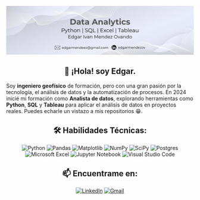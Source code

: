 ![Banner](BannerGithub.png)

<div align="center">
  
## 👋 ¡Hola! soy Edgar.

<div>

<div align="left">

Soy **ingeniero geofísico** de formación, pero con una gran pasión por la tecnología, el análisis de datos y la automatización de procesos. En 2024 inicié mi formación como **Analista de datos**, explorando herramientas como **Python**, **SQL** y **Tableau** para aplicar el análisis de datos en proyectos reales. Puedes echarle un vistazo a mis repositorios 😁.

<div>

<div align="center">

## 🛠️ Habilidades Técnicas:

![Python](https://img.shields.io/badge/python-3670A0?style=for-the-badge&logo=python&logoColor=ffdd54)
![Pandas](https://img.shields.io/badge/pandas-%23150458.svg?style=for-the-badge&logo=pandas&logoColor=white)
![Matplotlib](https://img.shields.io/badge/Matplotlib-%23ffffff.svg?style=for-the-badge&logo=Matplotlib&logoColor=black)
![NumPy](https://img.shields.io/badge/numpy-%23013243.svg?style=for-the-badge&logo=numpy&logoColor=white)
![SciPy](https://img.shields.io/badge/SciPy-%230C55A5.svg?style=for-the-badge&logo=scipy&logoColor=%white)
![Postgres](https://img.shields.io/badge/postgres-%23316192.svg?style=for-the-badge&logo=postgresql&logoColor=white)
![Microsoft Excel](https://img.shields.io/badge/Microsoft_Excel-217346?style=for-the-badge&logo=microsoft-excel&logoColor=white)
![Jupyter Notebook](https://img.shields.io/badge/jupyter-%23FA0F00.svg?style=for-the-badge&logo=jupyter&logoColor=white)
![Visual Studio Code](https://img.shields.io/badge/Visual%20Studio%20Code-0078d7.svg?style=for-the-badge&logo=visual-studio-code&logoColor=white)

## 📫 Encuentrame en:
[![LinkedIn](https://img.shields.io/badge/LinkedIn-0077B5?style=for-the-badge&logo=linkedin&logoColor=white)](https://www.linkedin.com/in/edgarmendezov/)
[![Gmail](https://img.shields.io/badge/Gmail-D14836?style=for-the-badge&logo=gmail&logoColor=white)](mailto:edgarmendeez@gmail.com)

<div>
<!--
**EdgarMdz2/EdgarMdz2** is a ✨ _special_ ✨ repository because its `README.md` (this file) appears on your GitHub profile.

Here are some ideas to get you started:

- 🔭 I’m currently working on ...
- 🌱 I’m currently learning ...
- 👯 I’m looking to collaborate on ...
- 🤔 I’m looking for help with ...
- 💬 Ask me about ...
- 📫 How to reach me: ...
- 😄 Pronouns: ...
- ⚡ Fun fact: ...
-->
